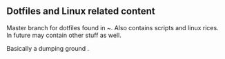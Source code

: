 <h2>Dotfiles and Linux related content</h2>

Master branch for dotfiles found in ~.
Also contains scripts and linux rices.
In future may contain other stuff as well.

Basically a dumping ground .
